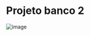 # Projeto banco 2


![image](https://github.com/user-attachments/assets/188f34d9-15c8-447b-9999-c590708cbc38)

